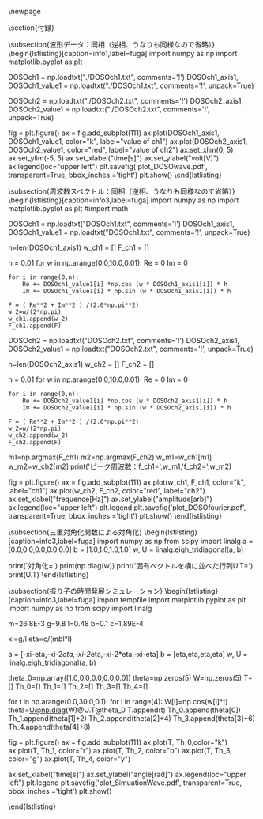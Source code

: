 \newpage

\section{付録}

\subsection{波形データ：同相（逆相、うなりも同様なので省略）}
\begin{lstlisting}[caption=info1,label=fuga]
import numpy as np
import matplotlib.pyplot as plt


DOSOch1 = np.loadtxt("./DOSOch1.txt", comments='!')
DOSOch1_axis1, DOSOch1_value1 = np.loadtxt("./DOSOch1.txt", comments='!', unpack=True)

DOSOch2 = np.loadtxt("./DOSOch2.txt", comments='!')
DOSOch2_axis1, DOSOch2_value1 = np.loadtxt("./DOSOch2.txt", comments='!', unpack=True)

fig = plt.figure()
ax = fig.add_subplot(111)
ax.plot(DOSOch1_axis1, DOSOch1_value1, color="k", label="value of ch1")
ax.plot(DOSOch2_axis1, DOSOch2_value1, color="red", label="value of ch2")
ax.set_xlim(0, 5)
ax.set_ylim(-5, 5)
ax.set_xlabel("time[s]")
ax.set_ylabel("volt[V]")
ax.legend(loc="upper left")
plt.savefig('plot_DOSOwave.pdf', transparent=True, bbox_inches ='tight')
plt.show()
\end{lstlisting}

\subsection{周波数スペクトル：同相（逆相、うなりも同様なので省略）}
\begin{lstlisting}[caption=info3,label=fuga]
import numpy as np
import matplotlib.pyplot as plt
#import math


DOSOch1 = np.loadtxt("DOSOch1.txt", comments='!')
DOSOch1_axis1, DOSOch1_value1 = np.loadtxt("DOSOch1.txt", comments='!', unpack=True)

n=len(DOSOch1_axis1)
w_ch1 = []
F_ch1 = []

h = 0.01
for w in np.arange(0.0,10.0,0.01):
    Re = 0
    Im = 0
    
    for i in range(0,n):
        Re += DOSOch1_value1[i] *np.cos (w * DOSOch1_axis1[i]) * h
        Im += DOSOch1_value1[i] * np.sin (w * DOSOch1_axis1[i]) * h

    F = ( Re**2 + Im**2 ) /(2.0*np.pi**2) 
    w_2=w/(2*np.pi)
    w_ch1.append(w_2)
    F_ch1.append(F)
    

DOSOch2 = np.loadtxt("DOSOch2.txt", comments='!')
DOSOch2_axis1, DOSOch2_value1 = np.loadtxt("DOSOch2.txt", comments='!', unpack=True)

n=len(DOSOch2_axis1)
w_ch2 = []
F_ch2 = []

h = 0.01
for w in np.arange(0.0,10.0,0.01):
    Re = 0
    Im = 0
    
    for i in range(0,n):
        Re += DOSOch2_value1[i] *np.cos (w * DOSOch2_axis1[i]) * h
        Im += DOSOch2_value1[i] * np.sin (w * DOSOch2_axis1[i]) * h

    F = ( Re**2 + Im**2 ) /(2.0*np.pi**2) 
    w_2=w/(2*np.pi)
    w_ch2.append(w_2)
    F_ch2.append(F)
    
m1=np.argmax(F_ch1)
m2=np.argmax(F_ch2)
w_m1=w_ch1[m1]
w_m2=w_ch2[m2]
print('ピーク周波数：f_ch1=',w_m1,'f_ch2=',w_m2)

fig = plt.figure()
ax = fig.add_subplot(111)
ax.plot(w_ch1, F_ch1, color="k", label="ch1")
ax.plot(w_ch2, F_ch2, color="red", label="ch2")
ax.set_xlabel("frequence[Hz]")
ax.set_ylabel("amplitude[arb]")
ax.legend(loc="upper left")
plt.legend
plt.savefig('plot_DOSOfourier.pdf', transparent=True, bbox_inches ='tight')
plt.show()
\end{lstlisting}

\subsection{三重対角化関数による対角化}
\begin{lstlisting}[caption=info3,label=fuga]
import numpy as np
from scipy import linalg
a = [0.0,0.0,0.0,0.0,0.0]
b = [1.0,1.0,1.0,1.0]
w, U = linalg.eigh_tridiagonal(a, b)


print('対角化=')
print(np.diag(w))
print('固有ベクトルを横に並べた行列U.T=')
print(U.T)
\end{lstlisting}

\subsection{振り子の時間発展シミュレーション}
\begin{lstlisting}[caption=info3,label=fuga]
import tempfile
import matplotlib.pyplot as plt
import numpy as np
from scipy import linalg

m=26.8E-3
g=9.8
l=0.48
b=0.1
c=1.89E-4

xi=g/l
eta=c/(m*b*l*l)

a = [-xi-eta,-xi-2*eta,-xi-2*eta,-xi-2*eta,-xi-eta]
b = [eta,eta,eta,eta]
w, U = linalg.eigh_tridiagonal(a, b)

theta_0=np.array([1.0,0.0,0.0,0.0,0.0])
theta=np.zeros(5)
W=np.zeros(5)
T=[]
Th_0=[]
Th_1=[]
Th_2=[]
Th_3=[]
Th_4=[]



for t in np.arange(0.0,30.0,0.1):
    for i in range(4):
        W[i]=np.cos(w[i]*t)
    theta=U@np.diag(W)@U.T@theta_0
    T.append(t)
    Th_0.append(theta[0])
    Th_1.append(theta[1]+2)
    Th_2.append(theta[2]+4)
    Th_3.append(theta[3]+6)
    Th_4.append(theta[4]+8)



fig = plt.figure()
ax = fig.add_subplot(111)
ax.plot(T, Th_0,color="k")
ax.plot(T, Th_1, color="r")
ax.plot(T, Th_2, color="b")
ax.plot(T, Th_3, color="g")
ax.plot(T, Th_4, color="y")

ax.set_xlabel("time[s]")
ax.set_ylabel("angle[rad]")
ax.legend(loc="upper left")
plt.legend
plt.savefig('plot_SimuationWave.pdf', transparent=True, bbox_inches ='tight')
plt.show()

\end{lstlisting}
